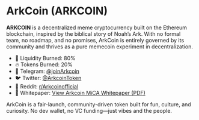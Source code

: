 # ArkCoin (ARKCOIN)

**ARKCOIN** is a decentralized meme cryptocurrency built on the Ethereum blockchain, inspired by the biblical story of Noah’s Ark. With no formal team, no roadmap, and no promises, ArkCoin is entirely governed by its community and thrives as a pure memecoin experiment in decentralization.

- 🔁 Liquidity Burned: 80%
- 🔥 Tokens Burned: 20%
- 💬 Telegram: [@joinArkcoin](https://t.me/joinArkcoinToken)
- 🐦 Twitter: [@ArkcoinToken](https://twitter.com/ArkcoinToken)
- 👾 Reddit: [r/Arkcoinofficial](https://www.reddit.com/r/Arkcoinofficial/)
- 📄 Whitepaper: [View Arkcoin MiCA Whitepaper (PDF)](https://github.com/ArkcoinToken/ArkCoin/blob/2ce826a07a06973c150ed3cd4fdb8eb53201bc24/Whitepaper/Arkcoin%202.pdf)

ArkCoin is a fair-launch, community-driven token built for fun, culture, and curiosity. No dev wallet, no VC funding—just vibes and the people.
